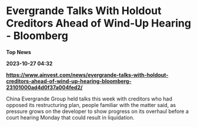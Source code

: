 # Evergrande Talks With Holdout Creditors Ahead of Wind-Up Hearing - Bloomberg
**Top News**

**2023-10-27 04:32**

**https://www.ainvest.com/news/evergrande-talks-with-holdout-creditors-ahead-of-wind-up-hearing-bloomberg-23101000ad4d0f37a004fed2/**

China Evergrande Group held talks this week with creditors who had opposed its restructuring plan, people familiar with the matter said, as pressure grows on the developer to show progress on its overhaul before a court hearing Monday that could result in liquidation.